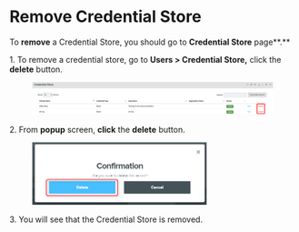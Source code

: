 # Remove Credential Store

To **remove** a Credential Store, you should go to **Credential Store** page**.**

1\.      To remove a credential store, go to **Users > Credential Store,** click the **delete** button.

<figure><img src="../../../.gitbook/assets/image (341).png" alt=""><figcaption></figcaption></figure>

2\.      From **popup** screen, **click** the **delete** button.

<div align="left">

<figure><img src="../../../.gitbook/assets/image (412).png" alt="" width="307"><figcaption></figcaption></figure>

</div>

3\.      You will see that the Credential Store is removed.
